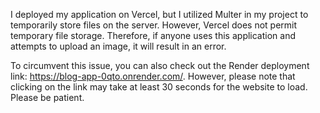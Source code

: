I deployed my application on Vercel, but I utilized Multer in my project to temporarily store files on the server. However, Vercel does not permit temporary file storage. Therefore, if anyone uses this application and attempts to upload an image, it will result in an error.

To circumvent this issue, you can also check out the Render deployment link: https://blog-app-0qto.onrender.com/. However, please note that clicking on the link may take at least 30 seconds for the website to load. Please be patient.
